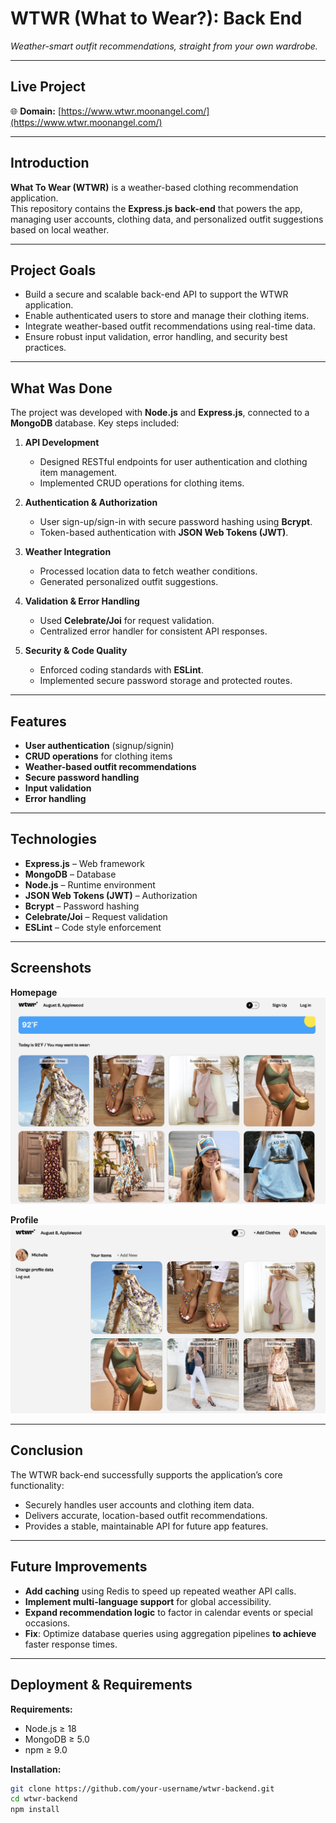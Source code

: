 # WTWR (What to Wear?): Back End

_Weather-smart outfit recommendations, straight from your own wardrobe._

---

## Live Project

🌐 **Domain:** [https://www.wtwr.moonangel.com/](https://www.wtwr.moonangel.com/)

---

## Introduction

**What To Wear (WTWR)** is a weather-based clothing recommendation application.  
This repository contains the **Express.js back-end** that powers the app, managing user accounts, clothing data, and personalized outfit suggestions based on local weather.

---

## Project Goals

- Build a secure and scalable back-end API to support the WTWR application.
- Enable authenticated users to store and manage their clothing items.
- Integrate weather-based outfit recommendations using real-time data.
- Ensure robust input validation, error handling, and security best practices.

---

## What Was Done

The project was developed with **Node.js** and **Express.js**, connected to a **MongoDB** database. Key steps included:

1. **API Development**

   - Designed RESTful endpoints for user authentication and clothing item management.
   - Implemented CRUD operations for clothing items.

2. **Authentication & Authorization**

   - User sign-up/sign-in with secure password hashing using **Bcrypt**.
   - Token-based authentication with **JSON Web Tokens (JWT)**.

3. **Weather Integration**

   - Processed location data to fetch weather conditions.
   - Generated personalized outfit suggestions.

4. **Validation & Error Handling**

   - Used **Celebrate/Joi** for request validation.
   - Centralized error handler for consistent API responses.

5. **Security & Code Quality**
   - Enforced coding standards with **ESLint**.
   - Implemented secure password storage and protected routes.

---

## Features

- **User authentication** (signup/signin)
- **CRUD operations** for clothing items
- **Weather-based outfit recommendations**
- **Secure password handling**
- **Input validation**
- **Error handling**

---

## Technologies

- **Express.js** – Web framework
- **MongoDB** – Database
- **Node.js** – Runtime environment
- **JSON Web Tokens (JWT)** – Authorization
- **Bcrypt** – Password hashing
- **Celebrate/Joi** – Request validation
- **ESLint** – Code style enforcement

---

## Screenshots

**Homepage**  
![Homepage Screenshot](./screenshots/homepage.png)

**Profile**  
![Profile Screenshot](./screenshots/profile.png)

---

## Conclusion

The WTWR back-end successfully supports the application’s core functionality:

- Securely handles user accounts and clothing item data.
- Delivers accurate, location-based outfit recommendations.
- Provides a stable, maintainable API for future app features.

---

## Future Improvements

- **Add caching** using Redis to speed up repeated weather API calls.
- **Implement multi-language support** for global accessibility.
- **Expand recommendation logic** to factor in calendar events or special occasions.
- **Fix**: Optimize database queries using aggregation pipelines **to achieve** faster response times.

---

## Deployment & Requirements

**Requirements:**

- Node.js ≥ 18
- MongoDB ≥ 5.0
- npm ≥ 9.0

**Installation:**

```bash
git clone https://github.com/your-username/wtwr-backend.git
cd wtwr-backend
npm install
```
